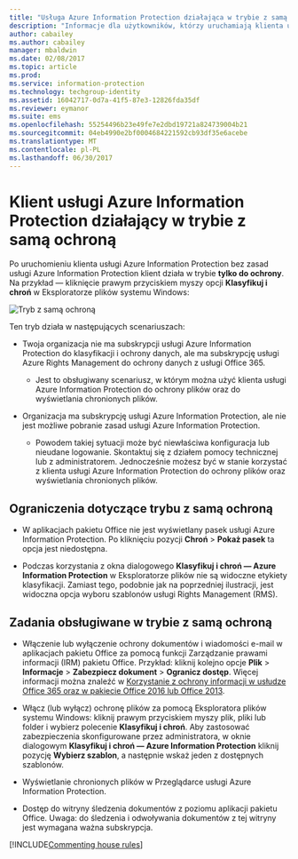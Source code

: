 ```yaml
---
title: "Usługa Azure Information Protection działająca w trybie z samą ochroną"
description: "Informacje dla użytkowników, którzy uruchamiają klienta usługi Azure Information Protection w trybie z samą ochroną."
author: cabailey
ms.author: cabailey
manager: mbaldwin
ms.date: 02/08/2017
ms.topic: article
ms.prod: 
ms.service: information-protection
ms.technology: techgroup-identity
ms.assetid: 16042717-0d7a-41f5-87e3-12826fda35df
ms.reviewer: eymanor
ms.suite: ems
ms.openlocfilehash: 55254496b23e49fe7e2dbd19721a824739004b21
ms.sourcegitcommit: 04eb4990e2bf0004684221592cb93df35e6acebe
ms.translationtype: MT
ms.contentlocale: pl-PL
ms.lasthandoff: 06/30/2017
---
```

# <a name="protection-only-mode-for-the-azure-information-protection-client"></a>Klient usługi Azure Information Protection działający w trybie z samą ochroną

Po uruchomieniu klienta usługi Azure Information Protection bez zasad usługi Azure Information Protection klient działa w trybie **tylko do ochrony**. Na przykład — kliknięcie prawym przyciskiem myszy opcji **Klasyfikuj i chroń** w Eksploratorze plików systemu Windows:

![Tryb z samą ochroną](../media/protection-only-mode.png)

 Ten tryb działa w następujących scenariuszach:

- Twoja organizacja nie ma subskrypcji usługi Azure Information Protection do klasyfikacji i ochrony danych, ale ma subskrypcję usługi Azure Rights Management do ochrony danych z usługi Office 365. 
    - Jest to obsługiwany scenariusz, w którym można użyć klienta usługi Azure Information Protection do ochrony plików oraz do wyświetlania chronionych plików.

- Organizacja ma subskrypcję usługi Azure Information Protection, ale nie jest możliwe pobranie zasad usługi Azure Information Protection. 
    - Powodem takiej sytuacji może być niewłaściwa konfiguracja lub nieudane logowanie. Skontaktuj się z działem pomocy technicznej lub z administratorem. Jednocześnie możesz być w stanie korzystać z klienta usługi Azure Information Protection do ochrony plików oraz wyświetlania chronionych plików.

## <a name="limitations-for-protection-only-mode"></a>Ograniczenia dotyczące trybu z samą ochroną

- W aplikacjach pakietu Office nie jest wyświetlany pasek usługi Azure Information Protection. Po kliknięciu pozycji **Chroń** > **Pokaż pasek** ta opcja jest niedostępna.

- Podczas korzystania z okna dialogowego **Klasyfikuj i chroń — Azure Information Protection** w Eksploratorze plików nie są widoczne etykiety klasyfikacji. Zamiast tego, podobnie jak na poprzedniej ilustracji, jest widoczna opcja wyboru szablonów usługi Rights Management (RMS). 

## <a name="supported-tasks-for-protection-only-mode"></a>Zadania obsługiwane w trybie z samą ochroną

- Włączenie lub wyłączenie ochrony dokumentów i wiadomości e-mail w aplikacjach pakietu Office za pomocą funkcji Zarządzanie prawami informacji (IRM) pakietu Office. Przykład: kliknij kolejno opcje **Plik** > **Informacje** > **Zabezpiecz dokument** > **Ogranicz dostęp**. Więcej informacji można znaleźć w [Korzystanie z ochrony informacji w usłudze Office 365 oraz w pakiecie Office 2016 lub Office 2013](../deploy-use/help-users.md).

- Włącz (lub wyłącz) ochronę plików za pomocą Eksploratora plików systemu Windows: kliknij prawym przyciskiem myszy plik, pliki lub folder i wybierz polecenie **Klasyfikuj i chroń**. Aby zastosować zabezpieczenia skonfigurowane przez administratora, w oknie dialogowym **Klasyfikuj i chroń — Azure Information Protection** kliknij pozycję **Wybierz szablon**, a następnie wskaż jeden z dostępnych szablonów.

- Wyświetlanie chronionych plików w Przeglądarce usługi Azure Information Protection.

- Dostęp do witryny śledzenia dokumentów z poziomu aplikacji pakietu Office. Uwaga: do śledzenia i odwoływania dokumentów z tej witryny jest wymagana ważna subskrypcja.

[!INCLUDE[Commenting house rules](../includes/houserules.md)]  
